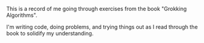 This is a record of me going through exercises from the book "Grokking Algorithms".

I'm writing code, doing problems, and trying things out as I read through the book to solidify my understanding.
